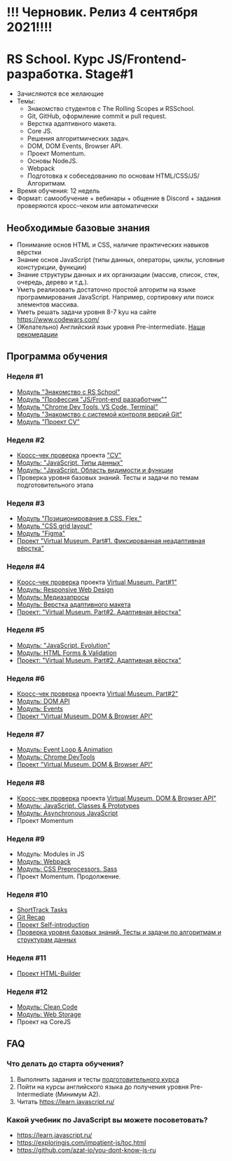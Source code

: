 # !!! Черновик. Релиз 4 сентября 2021!!!!

# RS School. Курс JS/Frontend-разработка. Stage#1
- Зачисляются все желающие
- Темы:
    - Знакомство студентов с The Rolling Scopes и RSSchool.
    - Git, GitHub, оформление commit и pull request.
    - Верстка адаптивного макета.
    - Core JS.
    - Решения алгоритмических задач.
    - DOM, DOM Events, Browser API.
    - Проект Momentum.
    - Основы NodeJS.
    - Webpack
    - Подготовка к собеседованию по основам HTML/CSS/JS/Алгоритмам.
- Время обучения: 12 недель
- Формат: самообучение + вебинары + общение в Discord + задания проверяются кросс-чеком или автоматически

## Необходимые базовые знания
- Понимание основ HTML и CSS, наличие практических навыков вёрстки
- Знание основ JavaScript (типы данных, операторы, циклы, условные констуркции, функции)
- Знание структуры данных и их организации (массив, список, стек, очередь, дерево и т.д.). 
- Уметь реализовать достаточно простой алгоритм на языке программирования JavaScript. Например, сортировку или поиск элементов массива.
- Уметь решать задачи уровня 8-7 kyu на сайте https://www.codewars.com/
- (Желательно) Английский язык уровня Pre-intermediate. [Наши рекомедации](https://github.com/rolling-scopes-school/tasks/blob/master/tasks/materials/english.md)

## Программа обучения
### Неделя #1 
- [Модуль "Знакомство с RS School"](../stage0/modules/rs-school-intro/)
- [Модуль "Профессия \"JS/Front-end разработчик\""](../stage0/modules/js-fe-developer/)
- [Модуль "Chrome Dev Tools, VS Code, Terminal"](../stage0/modules/basic-tools/)
- [Модуль "Знакомство с системой контроля версий Git"](../stage0/modules/git/) 
- [Модуль "Проект CV"](https://github.com/rolling-scopes-school/tasks/tree/master/tasks/cv)

### Неделя #2
- [Кросс-чек проверка](https://docs.rs.school/#/cross-check-flow) проекта ["CV"](https://github.com/rolling-scopes-school/tasks/tree/master/tasks/cv) 
- [Модуль: "JavaScript. Типы данных"](modules/js-basics/)
- [Модуль: "JavaScript. Область видимости и функции](modules/functions/)
- Проверка уровня базовых знаний. Тесты и задачи по темам подготовительного этапа

### Неделя #3
- [Модуль "Позиционирование в CSS. Flex."](../stage0/modules/css-postioning/)
- [Модуль "CSS grid layout"](modules/css-grid/)
- [Модуль "Figma"](../stage0/modules/figma/)
- [Проект "Virtual Museum. Part#1. Фиксированная неадаптивная вёрстка"](https://github.com/rolling-scopes-school/tasks/tree/master/tasks/museum)

### Неделя #4
- [Кросс-чек проверка](https://docs.rs.school/#/cross-check-flow) проекта [Virtual Museum. Part#1"](modules/project-virtual-museum)
- [Модуль: Responsive Web Design](modules/responsive-web-design/)
- [Модуль: Медиазапросы](modules/media-queries/)
- [Модуль: Верстка адаптивного макета](modules/markup-livecoding/)
- [Проект: "Virtual Museum. Part#2. Адаптивная вёрстка"](https://github.com/rolling-scopes-school/tasks/tree/master/tasks/museum)

### Неделя #5
- [Модуль: "JavaScript. Evolution"](modules/js-evolution/)
- [Модуль: HTML Forms & Validation](modules/html-form/)
- [Проект: "Virtual Museum. Part#2. Адаптивная вёрстка"](https://github.com/rolling-scopes-school/tasks/tree/master/tasks/museum)

### Неделя #6
- [Кросс-чек проверка](https://docs.rs.school/#/cross-check-flow) проекта [Virtual Museum. Part#2"](modules/project-virtual-museum)
- [Модуль: DOM API](modules/dom-api/)
- [Модуль: Events](modules/events/)
- [Проект "Virtual Museum. DOM & Browser API"](https://github.com/rolling-scopes-school/tasks/tree/master/tasks/museum)

### Неделя #7
- [Модуль: Event Loop & Animation](modules/eventloop-animation/)
- [Модуль: Chrome DevTools](modules/chrome-devtools/)
- [Проект "Virtual Museum. DOM & Browser API"](https://github.com/rolling-scopes-school/tasks/tree/master/tasks/museum)

### Неделя #8
- [Кросс-чек проверка](https://docs.rs.school/#/cross-check-flow) проекта [Virtual Museum. DOM & Browser API"](modules/project-virtual-museum)
- [Модуль: JavaScript. Classes & Prototypes](modules/classes-prototypes/)
- [Модуль: Asynchronous JavaScript](modules/async/)
- Проект Momentum

### Неделя #9
- Модуль: Modules in JS
- [Модуль: Webpack](modules/webpack/)
- [Модуль: CSS Preprocessors. Sass](modules/sass/)
- Проект Momentum. Продолжение. 

### Неделя #10
- [ShortTrack Tasks](https://github.com/rkhaslarov/rs-school-short-track-2021)
- [Git Recap](modules/git-recap/)
- [Проект Self-introduction](modules/html-builder/)
- [Проверка уровня базовых знаний. Тесты и задачи по алгоритмам и структурам данных](algorithms) 

### Неделя #11
- [Проект HTML-Builder](modules/html-builder/)

### Неделя #12
- [Модуль: Clean Code](modules/clean-code/)
- [Модуль: Web Storage](modules/web-storage/)
- Проект на СoreJS

## FAQ
### Что делать до старта обучения? 
1. Выполнить задания и тесты [подготовительного курса](stage0/)
2. Пойти на курсы английского языка до получения уровня Pre-Intermediate (Минимум A2).
3. Читать https://learn.javascript.ru/

### Какой учебник по JavaScript вы можете посоветовать?
- https://learn.javascript.ru/
- https://exploringjs.com/impatient-js/toc.html
- https://github.com/azat-io/you-dont-know-js-ru
 



